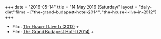 +++
date = "2016-05-14"
title = "14 May 2016 (Saturday)"
layout = "daily-diet"
films = ["the-grand-budapest-hotel-2014", "the-house-i-live-in-2012"]
+++


* Film: [The House I Live In (2012)](/films/the-house-i-live-in-2012) +
* Film: [The Grand Budapest Hotel (2014)](/films/the-grand-budapest-hotel-2014) +